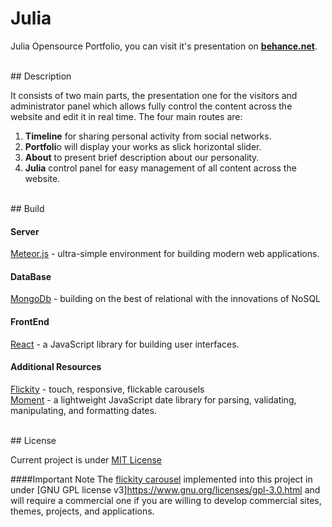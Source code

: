 # Julia

Julia Opensource Portfolio, you can visit it's presentation on [**behance.net**](https://www.behance.net/gallery/43176751/Julia-Presentation-Open-Source-Portfolio-Code).

<br />
## Description

It consists of two main parts, the presentation one for the visitors and administrator panel which allows fully control the content across the website and edit it in real time. The four main routes are:

1. **Timeline** for sharing personal activity from social networks.
2. **Portfoli**o will display your works as slick horizontal slider. 
3. **About** to present brief description about our personality.
4. **Julia** control panel for easy management of all content across the website.

<br>
## Build

#### Server

[Meteor.js](https://github.com/meteor/meteor) - ultra-simple environment for building modern web applications.

#### DataBase

[MongoDb](https://github.com/mongodb/mongo) - building on the best of relational with the innovations of NoSQL

#### FrontEnd

[React](https://github.com/facebook/react) - a JavaScript library for building user interfaces.

#### Additional Resources

[Flickity](https://github.com/metafizzy/flickity) - touch, responsive, flickable carousels<br>
[Moment](https://github.com/moment/moment) - a lightweight JavaScript date library for parsing, validating, manipulating, and formatting dates.

<br>
## License

Current project is under [MIT License](https://opensource.org/licenses/MIT) 

####Important Note
The [flickity carousel](https://github.com/metafizzy/flickity) implemented into this project in under [GNU GPL license v3]https://www.gnu.org/licenses/gpl-3.0.html and will require a commercial one if you are willing to develop commercial sites, themes, projects, and applications.
